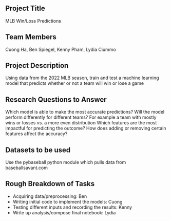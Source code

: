 ## Project Title
MLB Win/Loss Predictions

## Team Members
Cuong Ha, Ben Spiegel, Kenny Pham, Lydia Ciummo

## Project Description
Using data from the 2022 MLB season, train and test a machine learning model that predicts whether or not a team will win or lose a game

## Research Questions to Answer
Which model is able to make the most accurate predictions?
Will the model perform differently for different teams? For example a team with mostly wins or losses vs. a more even distribution
Which features are the most impactful for predicting the outcome? How does adding or removing certain features affect the accuracy?

## Datasets to be used
Use the pybaseball python module which pulls data from baseballsavant.com

## Rough Breakdown of Tasks
* Acquiring data/preprocessing: Ben
* Writing initial code to implement the models: Cuong
* Testing different inputs and recording the results: Kenny
* Write up analysis/compose final notebook: Lydia